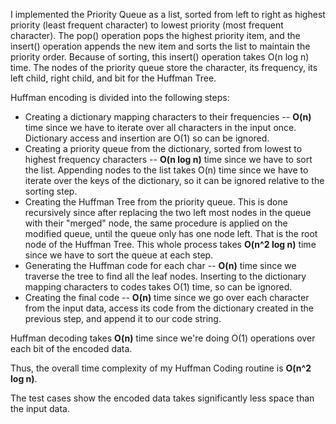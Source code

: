 I implemented the Priority Queue as a list, sorted from left to right as highest priority (least frequent character) to lowest priority (most frequent character). The pop() operation pops the highest priority item, and the insert() operation appends the new item and sorts the list to maintain the priority order. Because of sorting, this insert() operation takes O(n log n) time. The nodes of the priority queue store the character, its frequency, its left child, right child, and bit for the Huffman Tree.

Huffman encoding is divided into the following steps:
* Creating a dictionary mapping characters to their frequencies -- **O(n)** time since we have to iterate over all characters in the input once. Dictionary access and insertion are O(1) so can be ignored.
* Creating a priority queue from the dictionary, sorted from lowest to highest frequency characters -- **O(n log n)** time since we have to sort the list. Appending nodes to the list takes O(n) time since we have to iterate over the keys of the dictionary, so it can be ignored relative to the sorting step.
* Creating the Huffman Tree from the priority queue. This is done recursively since after replacing the two left most nodes in the queue with their "merged" node, the same procedure is applied on the modified queue, until the queue only has one node left. That is the root node of the Huffman Tree. This whole process takes **O(n^2 log n)** time since we have to sort the queue at each step.
* Generating the Huffman code for each char -- **O(n)** time since we traverse the tree to find all the leaf nodes. Inserting to the dictionary mapping characters to codes takes O(1) time, so can be ignored.
* Creating the final code -- **O(n)** time since we go over each character from the input data, access its code from the dictionary created in the previous step, and append it to our code string.

Huffman decoding takes **O(n)** time since we're doing O(1) operations over each bit of the encoded data.

Thus, the overall time complexity of my Huffman Coding routine is **O(n^2 log n)**.

The test cases show the encoded data takes significantly less space than the input data.
